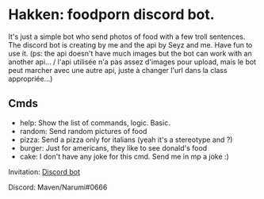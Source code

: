 # Hakken: foodporn discord bot.

It's just a simple bot who send photos of food with a few troll sentences. The discord bot is creating by me and the api by Seyz and me. Have fun to use it. (ps: the api doesn't have much images but the bot can work with an another api... / l'api utilisée n'a pas assez d'images pour upload, mais le bot peut marcher avec une autre api, juste à changer l'url dans la class appropriée...)

## Cmds

* help: Show the list of commands, logic. Basic.
* random: Send random pictures of food
* pizza: Send a pizza only for italians (yeah it's a stereotype and ?)
* burger: Just for americans, they like to see donald's food
* cake: I don't have any joke for this cmd. Send me in mp a joke :)

Invitation: [Discord bot](https://discordapp.com/oauth2/authorize?client_id=527194494647402497&permissions=2146958600&scope=bot)

Discord: Maven/Narumi#0666
